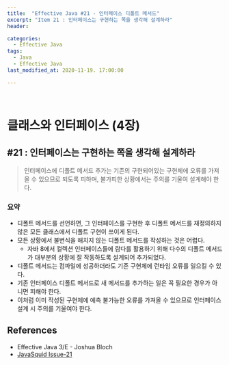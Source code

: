 ```yaml
---
title:  "Effective Java #21 - 인터페이스 디폴트 메서드"
excerpt: "Item 21 : 인터페이스는 구현하는 쪽을 생각해 설계하라"
header:

categories:
  - Effective Java
tags:
  - Java
  - Effective Java
last_modified_at: 2020-11-19. 17:00:00

---
```


<br>

# 클래스와 인터페이스 (4장)

## #21 : 인터페이스는 구현하는 쪽을 생각해 설계하라

> 인터페이스에 디폴트 메서드 추가는 기존의 구현되어있는 구현체에 오류를 가져올 수 있으므로 되도록 피하며, 불가피한 상황에서는 주의를 기울여 설계해야 한다.

### 요약

- 디폴트 메서드를 선언하면, 그 인터페이스를 구현한 후 디폴트 메서드를 재정의하지 않은 모든 클래스에서 디폴트 구현이 쓰이게 된다.
- 모든 상황에서 불변식을 해치지 않는 디폴트 메서드를 작성하는 것은 어렵다.
  - 자바 8에서 컬렉션 인터페이스들에 람다를 활용하기 위해 다수의 디폴트 메서드가 대부분의 상황에 잘 작동하도록 설계되어 추가되었다.
- 디폴트 메서드는 컴파일에 성공하더라도 기존 구현체에 런타임 오류를 일으킬 수 있다.
- 기존 인터페이스 디폴트 메서드로 새 메서드를 추가하는 일은 꼭 필요한 경우가 아니면 피해야 한다.
- 이처럼 이미 작성된 구현체에 예측 불가능한 오류를 가져올 수 있으므로 인터페이스 설계 시 주의를 기울여야 한다.



## References

- Effective Java 3/E - Joshua Bloch
- [JavaSquid Issue-21](https://github.com/java-squid/effective-java/issues/21)

